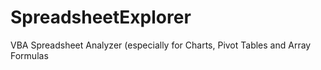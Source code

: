 # SpreadsheetExplorer
VBA Spreadsheet Analyzer (especially for Charts, Pivot Tables and Array Formulas
